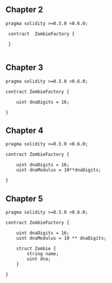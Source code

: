 ## Chapter 2

```
pragma solidity >=0.5.0 <0.6.0;

 contract  ZombieFactory {

 }


```

## Chapter 3

```
pragma solidity >=0.5.0 <0.6.0;

contract ZombieFactory {

    uint dnaDigits = 16;

}
```

## Chapter 4

```
pragma solidity >=0.5.0 <0.6.0;

contract ZombieFactory {

    uint dnaDigits = 16;
    uint dnaModulus = 10**dnaDigits;

}
```

## Chapter 5

```
pragma solidity >=0.5.0 <0.6.0;

contract ZombieFactory {

    uint dnaDigits = 16;
    uint dnaModulus = 10 ** dnaDigits;

    struct Zombie {
        string name;
        uint dna;
    }

}
```
